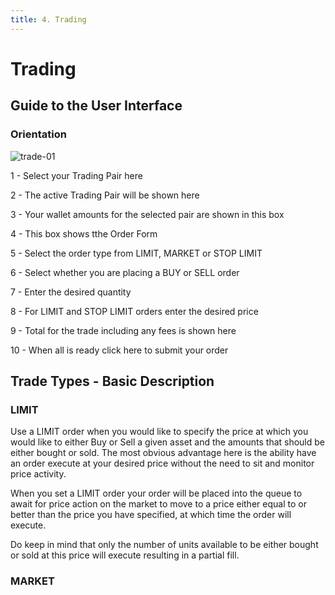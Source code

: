 ```yaml
---
title: 4. Trading
---
```


# Trading



## Guide to the User Interface



### Orientation



![trade-01](/images/Exchange/trade-01.png)


1   - Select your Trading Pair here

2   - The active Trading Pair will be shown here

3   - Your wallet amounts for the selected pair are shown in this box

4   - This box shows tthe Order Form

5   - Select the order type from LIMIT, MARKET or STOP LIMIT

6   - Select whether you are placing a BUY or SELL order

7   - Enter the desired quantity

8   - For LIMIT and STOP LIMIT orders enter the desired price

9   - Total for the trade including any fees is shown here

10 - When all is ready click here to submit your order



## Trade Types - Basic Description

### LIMIT

Use a LIMIT order when you would like to specify the price at which you would like to either Buy or Sell a given asset and the amounts that should be either bought or sold. The most obvious advantage here is the ability have an order execute at your desired price without the need to sit and monitor price activity.

When you set a LIMIT order your order will be placed into the queue to await for price action on the market to move to a price either equal to or better than the price you have specified, at which time the order will execute. 

Do keep in mind that only the number of units available to be either bought or sold at this price will execute resulting in a partial fill.

### MARKET

